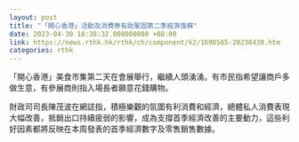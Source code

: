 ```yaml
---
layout: post
title: "「開心香港」活動及消費券有助鞏固第二季經濟復蘇"
date: 2023-04-30 18:38:32.000000000 +08:00
link: https://news.rthk.hk/rthk/ch/component/k2/1698565-20230430.htm
categories: rthk
---
```


「開心香港」美食市集第二天在會展舉行，繼續人頭湧湧。有市民指希望讓商戶多做生意，有參展商則指入場長者願意花錢購物。

財政司司長陳茂波在網誌指，積極樂觀的氛圍有利消費和經濟，總體私人消費表現大幅改善，抵銷出口持續疲弱的影響，成為支撐首季經濟改善的主要動力，這些利好因素都將反映在本周發表的首季經濟數字及零售銷售數據。
